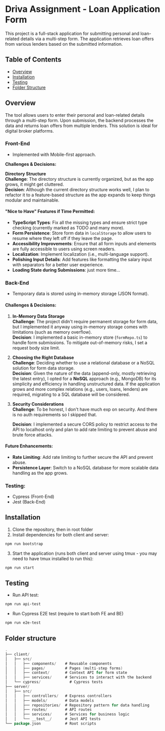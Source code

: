 # Driva Assignment - Loan Application Form

This project is a full-stack application for submitting personal and loan-related details via a multi-step form. The application retrieves loan offers from various lenders based on the submitted information.

## Table of Contents
- [Overview](#overview)
- [Installation](#installation)
- [Testing](#testing)
- [Folder Structure](#folder-structure)

## Overview

The tool allows users to enter their personal and loan-related details through a multi-step form. Upon submission, the backend processes the data and returns loan offers from multiple lenders. This solution is ideal for digital broker platforms.

### Front-End
- Implemented with Mobile-first approach.

**Challenges & Decisions:**

   **Directory Structure**  
   **Challenge**: The directory structure is currently organized, but as the app grows, it might get cluttered.  
   **Decision**: Although the current directory structure works well, I plan to refactor it to a feature-based structure as the app expands to keep things modular and maintainable.

#### "Nice to Have" Features if Time Permitted:
- **TypeScript Types**: Fix all the missing types and ensure strict type checking (currently marked as TODO and many more).
- **Form Persistence**: Store form data in `localStorage` to allow users to resume where they left off if they leave the page.
- **Accessibility Improvements**: Ensure that all form inputs and elements are fully accessible to users using screen readers.
- **Localization**: Implement localization (i.e., multi-language support).
- **Polishing Input Details**: Add features like formatting the salary input with separators for a better user experience. 
- **Loading State during Submissions**: just more time...

### Back-End
- Temporary data is stored using in-memory storage (JSON format).

#### Challenges & Decisions:
1. **In-Memory Data Storage**  
   **Challenge**: The project didn't require permanent storage for form data, but I implemented it anyway using in-memory storage comes with limitations (such as memory overflow).  
   **Decision**: I implemented a basic in-memory store (`formRepo.ts`) to handle form submissions. To mitigate out-of-memory risks, I set a request body size limit.

2. **Choosing the Right Database**  
   **Challenge**: Deciding whether to use a relational database or a NoSQL solution for form data storage.  
   **Decision**: Given the nature of the data (append-only, mostly retrieving the latest entry), I opted for a **NoSQL** approach (e.g., MongoDB) for its simplicity and efficiency in handling unstructured data. If the application grows and more complex relations (e.g., users, loans, lenders) are required, migrating to a SQL database will be considered.

3. **Security Considerations**  
   **Challenge**: To be honest, I don't have much exp on security. And there is no auth requirements so I skipped that.

   **Decision**: I implemented a secure CORS policy to restrict access to the API to localhost only and plan to add rate limiting to prevent abuse and brute force attacks.

#### Future Enhancements:
- **Rate Limiting**: Add rate limiting to further secure the API and prevent abuse.
- **Persistence Layer**: Switch to a NoSQL database for more scalable data handling as the app grows.

### Testing:
- Cypress (Front-End)
- Jest (Back-End)

## Installation

1. Clone the repository, then in root folder
2. Install dependencies for both client and server:
```bash
npm run bootstrap
```
3. Start the application (runs both client and server using tmux - you may need to have tmux installed to run this):
```bash
npm run start 
```

## Testing
- Run API test:
```bash
npm run api-test
```
- Run Cypress E2E test (require to start both FE and BE)
```bash
npm run e2e-test
```

## Folder structure
```go
.
├── client/
│   ├── src/
│   │   ├── components/    # Reusable components
│   │   ├── pages/         # Pages (multi-step forms)
│   │   ├── context/       # Context API for form state
│   │   ├── services/      # Services to interact with the backend
│   └── cypress/             # Cypress tests
├── server/
│   ├── src/
│   │   ├── controllers/   # Express controllers
│   │   ├── models/        # Data models
│   │   ├── repositories/  # Repository pattern for data handling
│   │   ├── routes/        # API routes
│   │   ├── services/      # Services for business logic
│   │   └── __test__/      # Jest API tests
└── package.json           # Root scripts
```
